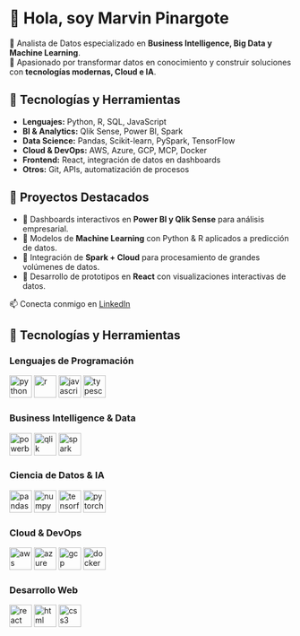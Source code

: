 # 👋 Hola, soy Marvin Pinargote  

🔹 Analista de Datos especializado en **Business Intelligence, Big Data y Machine Learning**.  
🔹 Apasionado por transformar datos en conocimiento y construir soluciones con **tecnologías modernas, Cloud e IA**.  


## 🚀 Tecnologías y Herramientas
- **Lenguajes:** Python, R, SQL, JavaScript  
- **BI & Analytics:** Qlik Sense, Power BI, Spark  
- **Data Science:** Pandas, Scikit-learn, PySpark, TensorFlow  
- **Cloud & DevOps:** AWS, Azure, GCP, MCP, Docker  
- **Frontend:** React, integración de datos en dashboards  
- **Otros:** Git, APIs, automatización de procesos  

## 📂 Proyectos Destacados
- 🔸 Dashboards interactivos en **Power BI y Qlik Sense** para análisis empresarial.  
- 🔸 Modelos de **Machine Learning** con Python & R aplicados a predicción de datos.  
- 🔸 Integración de **Spark + Cloud** para procesamiento de grandes volúmenes de datos.  
- 🔸 Desarrollo de prototipos en **React** con visualizaciones interactivas de datos.  

📫 Conecta conmigo en [LinkedIn]([https://linkedin.com/](https://www.linkedin.com/in/marvinpinargote))  

## 🚀 Tecnologías y Herramientas  

### Lenguajes de Programación  
<p align="left">  
  <img src="https://cdn.jsdelivr.net/gh/devicons/devicon/icons/python/python-original.svg" alt="python" width="40" height="40"/>  
  <img src="https://cdn.jsdelivr.net/gh/devicons/devicon/icons/r/r-original.svg" alt="r" width="40" height="40"/>  
  <img src="https://cdn.jsdelivr.net/gh/devicons/devicon/icons/javascript/javascript-original.svg" alt="javascript" width="40" height="40"/>  
  <img src="https://cdn.jsdelivr.net/gh/devicons/devicon/icons/typescript/typescript-original.svg" alt="typescript" width="40" height="40"/>  
</p>  

### Business Intelligence & Data  
<p align="left">  
  <img src="https://img.icons8.com/color/48/power-bi.png" alt="powerbi" width="40" height="40"/>  
  <img src="https://img.icons8.com/color/48/qlik.png" alt="qlik" width="40" height="40"/>  
  <img src="https://cdn.jsdelivr.net/gh/devicons/devicon/icons/apache/apache-original.svg" alt="spark" width="40" height="40"/>  
</p>  

### Ciencia de Datos & IA  
<p align="left">  
  <img src="https://cdn.jsdelivr.net/gh/devicons/devicon/icons/pandas/pandas-original.svg" alt="pandas" width="40" height="40"/>  
  <img src="https://cdn.jsdelivr.net/gh/devicons/devicon/icons/numpy/numpy-original.svg" alt="numpy" width="40" height="40"/>  
  <img src="https://cdn.jsdelivr.net/gh/devicons/devicon/icons/tensorflow/tensorflow-original.svg" alt="tensorflow" width="40" height="40"/>  
  <img src="https://cdn.jsdelivr.net/gh/devicons/devicon/icons/pytorch/pytorch-original.svg" alt="pytorch" width="40" height="40"/>  
</p>  

### Cloud & DevOps  
<p align="left">  
  <img src="https://cdn.jsdelivr.net/gh/devicons/devicon/icons/amazonwebservices/amazonwebservices-original.svg" alt="aws" width="40" height="40"/>  
  <img src="https://cdn.jsdelivr.net/gh/devicons/devicon/icons/azure/azure-original.svg" alt="azure" width="40" height="40"/>  
  <img src="https://cdn.jsdelivr.net/gh/devicons/devicon/icons/googlecloud/googlecloud-original.svg" alt="gcp" width="40" height="40"/>  
  <img src="https://cdn.jsdelivr.net/gh/devicons/devicon/icons/docker/docker-original.svg" alt="docker" width="40" height="40"/>  
</p>  

### Desarrollo Web  
<p align="left">  
  <img src="https://cdn.jsdelivr.net/gh/devicons/devicon/icons/react/react-original.svg" alt="react" width="40" height="40"/>  
  <img src="https://cdn.jsdelivr.net/gh/devicons/devicon/icons/html5/html5-original.svg" alt="html" width="40" height="40"/>  
  <img src="https://cdn.jsdelivr.net/gh/devicons/devicon/icons/css3/css3-original.svg" alt="css3" width="40" height="40"/>  
</p>  
